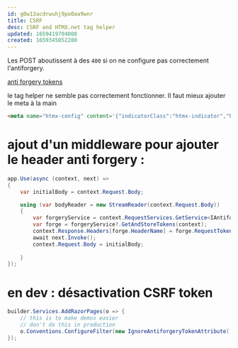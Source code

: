```yaml
---
id: g0w13acdrwuhj9po0aa9wnr
title: CSRF
desc: CSRF and HTMX.net tag helper
updated: 1659419704008
created: 1659345052280
---
```


Les POST aboutissent à des ``400`` si on ne configure pas correctement l'antiforgery.



[anti forgery tokens](https://khalidabuhakmeh.com/htmx-requests-with-aspnet-core-anti-forgery-tokens)

le tag helper ne semble pas correctement fonctionner. Il faut mieux ajouter le meta à la main

```html
<meta name="htmx-config" content='{"indicatorClass":"htmx-indicator","historyCacheSize":20,"antiForgery":{"formFieldName":"__RequestVerificationToken","headerName":"RequestVerificationToken","requestToken":"<token>"}}' />
``` 


# ajout d'un middleware pour ajouter le header anti forgery :

```c#
app.Use(async (context, next) =>
{
    var initialBody = context.Request.Body;

    using (var bodyReader = new StreamReader(context.Request.Body))
    {
        var forgeryService = context.RequestServices.GetService<IAntiforgery>();
        var forge = forgeryService?.GetAndStoreTokens(context);
        context.Response.Headers[forge.HeaderName] = forge.RequestToken;
        await next.Invoke();
        context.Request.Body = initialBody;
        
    }
});
```


# en dev : désactivation CSRF token


```csharp
builder.Services.AddRazorPages(o => {
    // this is to make demos easier
    // don't do this in production
    o.Conventions.ConfigureFilter(new IgnoreAntiforgeryTokenAttribute());
});

```